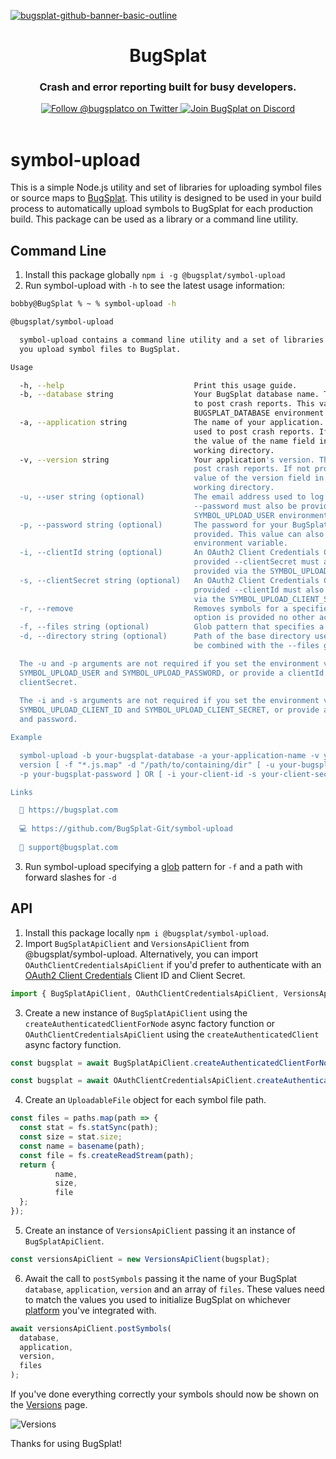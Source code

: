 [![bugsplat-github-banner-basic-outline](https://user-images.githubusercontent.com/20464226/149019306-3186103c-5315-4dad-a499-4fd1df408475.png)](https://bugsplat.com)
<br/>
# <div align="center">BugSplat</div> 
### **<div align="center">Crash and error reporting built for busy developers.</div>**
<div align="center">
    <a href="https://twitter.com/BugSplatCo">
        <img alt="Follow @bugsplatco on Twitter" src="https://img.shields.io/twitter/follow/bugsplatco?label=Follow%20BugSplat&style=social">
    </a>
    <a href="https://discord.gg/bugsplat">
        <img alt="Join BugSplat on Discord" src="https://img.shields.io/discord/664965194799251487?label=Join%20Discord&logo=Discord&style=social">
    </a>
</div>

<br/>

# symbol-upload

This is a simple Node.js utility and set of libraries for uploading symbol files or source maps to [BugSplat](https://www.bugsplat.com). This utility is designed to be used in your build process to automatically upload symbols to BugSplat for each production build. This package can be used as a library or a command line utility.

## Command Line

1. Install this package globally `npm i -g @bugsplat/symbol-upload`
2. Run symbol-upload with `-h` to see the latest usage information:

```bash
bobby@BugSplat % ~ % symbol-upload -h

@bugsplat/symbol-upload

  symbol-upload contains a command line utility and a set of libraries to help  
  you upload symbol files to BugSplat.                                          

Usage

  -h, --help                             Print this usage guide.                                                       
  -b, --database string                  Your BugSplat database name. The value of database must match the value used  
                                         to post crash reports. This value can also be provided via the                
                                         BUGSPLAT_DATABASE environment variable.                                       
  -a, --application string               The name of your application. The value of application must match the value   
                                         used to post crash reports. If not provided symbol-upload will attempt to use 
                                         the value of the name field in package.json if it exists in the current       
                                         working directory.                                                            
  -v, --version string                   Your application's version. The value of version must match the value used to 
                                         post crash reports. If not provided symbol-upload will attempt to use the     
                                         value of the version field in package.json if it exists in the current        
                                         working directory.                                                            
  -u, --user string (optional)           The email address used to log into your BugSplat account. If provided         
                                         --password must also be provided. This value can also be provided via the     
                                         SYMBOL_UPLOAD_USER environment variable.                                      
  -p, --password string (optional)       The password for your BugSplat account. If provided --user must also be       
                                         provided. This value can also be provided via the SYMBOL_UPLOAD_PASSWORD      
                                         environment variable.                                                         
  -i, --clientId string (optional)       An OAuth2 Client Credentials Client ID for the specified database. If         
                                         provided --clientSecret must also be provided. This value can also be         
                                         provided via the SYMBOL_UPLOAD_CLIENT_ID environment variable.                
  -s, --clientSecret string (optional)   An OAuth2 Client Credentials Client Secret for the specified database. If     
                                         provided --clientId must also be provided. This value can also be provided    
                                         via the SYMBOL_UPLOAD_CLIENT_SECRET environment variable.                     
  -r, --remove                           Removes symbols for a specified database, application, and version. If this   
                                         option is provided no other actions are taken.                                
  -f, --files string (optional)          Glob pattern that specifies a set of files to upload. Defaults to '*.js.map'  
  -d, --directory string (optional)      Path of the base directory used to search for symbol files. This value will   
                                         be combined with the --files glob. Defaults to '.'                            

  The -u and -p arguments are not required if you set the environment variables 
  SYMBOL_UPLOAD_USER and SYMBOL_UPLOAD_PASSWORD, or provide a clientId and      
  clientSecret.                                                                 
                                                                                
  The -i and -s arguments are not required if you set the environment variables 
  SYMBOL_UPLOAD_CLIENT_ID and SYMBOL_UPLOAD_CLIENT_SECRET, or provide a user    
  and password.                                                                 

Example

  symbol-upload -b your-bugsplat-database -a your-application-name -v your-     
  version [ -f "*.js.map" -d "/path/to/containing/dir" [ -u your-bugsplat-email 
  -p your-bugsplat-password ] OR [ -i your-client-id -s your-client-secret] ]   

Links

  🐛 https://bugsplat.com                          
                                                   
  💻 https://github.com/BugSplat-Git/symbol-upload 
                                                   
  💌 support@bugsplat.com   
```
3. Run symbol-upload specifying a [glob](https://www.npmjs.com/package/glob#glob-primer) pattern for `-f` and a path with forward slashes for `-d`

## API

1. Install this package locally `npm i @bugsplat/symbol-upload`.
2. Import `BugSplatApiClient` and `VersionsApiClient` from @bugsplat/symbol-upload. Alternatively, you can import `OAuthClientCredentialsApiClient` if you'd prefer to authenticate with an [OAuth2 Client Credentials](https://docs.bugsplat.com/introduction/development/web-services/oauth2#client-credentials) Client ID and Client Secret.

```ts
import { BugSplatApiClient, OAuthClientCredentialsApiClient, VersionsApiClient } from '@bugsplat/symbol-upload';
```

3. Create a new instance of `BugSplatApiClient` using the `createAuthenticatedClientForNode` async factory function or `OAuthClientCredentialsApiClient` using the `createAuthenticatedClient` async factory function.

```ts
const bugsplat = await BugSplatApiClient.createAuthenticatedClientForNode(email, password);
```

```ts
const bugsplat = await OAuthClientCredentialsApiClient.createAuthenticatedClient(clientId, clientSecret);
```

4. Create an `UploadableFile` object for each symbol file path.

```ts
const files = paths.map(path => {
  const stat = fs.statSync(path);
  const size = stat.size;
  const name = basename(path);
  const file = fs.createReadStream(path);
  return {
          name,
          size,
          file
  };
});
```

5. Create an instance of `VersionsApiClient` passing it an instance of `BugSplatApiClient`.

```ts
const versionsApiClient = new VersionsApiClient(bugsplat);
```

6. Await the call to `postSymbols` passing it the name of your BugSplat `database`, `application`, `version` and an array of `files`. These values need to match the values you used to initialize BugSplat on whichever [platform](https://docs.bugsplat.com/introduction/getting-started/integrations) you've integrated with.

```ts
await versionsApiClient.postSymbols(
  database,
  application,
  version,
  files
);
```

If you've done everything correctly your symbols should now be shown on the [Versions](https://app.bugsplat.com/v2/versions) page.

![Versions](https://bugsplat-public.s3.amazonaws.com/npm/symbol-upload/versions.png)

Thanks for using BugSplat!
